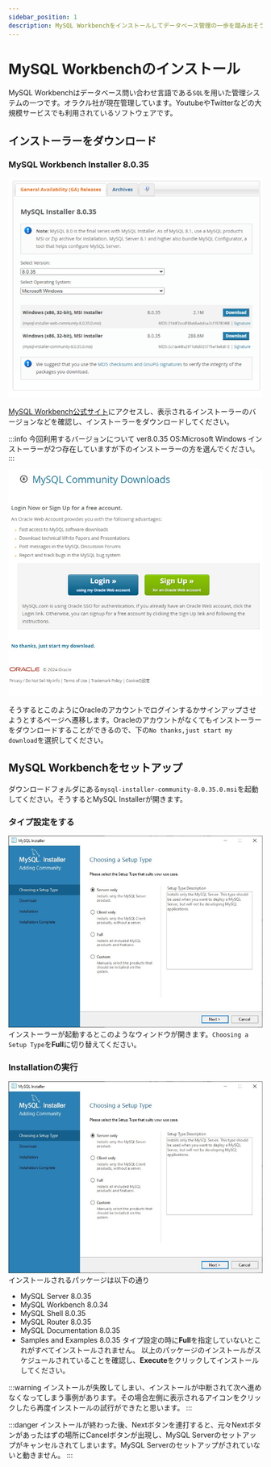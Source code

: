 ```yaml
---
sidebar_position: 1
description: MySQL Workbenchをインストールしてデータベース管理の一歩を踏み出そう
---
```


# MySQL Workbenchのインストール

MySQL Workbenchはデータベース問い合わせ言語である`SQL`を用いた管理システムの一つです。オラクル社が現在管理しています。YoutubeやTwitterなどの大規模サービスでも利用されているソフトウェアです。

## インストーラーをダウンロード

### MySQL Workbench Installer 8.0.35

![MySQL Workbenchインストーラーダウンロードサイト](./images/11.png)

[MySQL Workbench公式サイト](https://dev.mysql.com/downloads/windows/installer/8.0.html)にアクセスし、表示されるインストーラーのバージョンなどを確認し、インストーラーをダウンロードしてください。

:::info 今回利用するバージョンについて
ver8.0.35
OS:Microsoft Windows
インストーラーが2つ存在していますが下のインストーラーの方を選んでください。
:::

![MySQL Workbenchインストーラー Oracle](./images/12.jpg)

そうするとこのようにOracleのアカウントでログインするかサインアップさせようとするページへ遷移します。Oracleのアカウントがなくてもインストーラーをダウンロードすることができるので、下の`No thanks,just start my download`を選択してください。

## MySQL Workbenchをセットアップ
ダウンロードフォルダにある`mysql-installer-community-8.0.35.0.msi`を起動してください。そうするとMySQL Installerが開きます。

### タイプ設定をする
![MySQL Workbenchインストーラー open](./images/13.jpg)
インストーラーが起動するとこのようなウィンドウが開きます。`Choosing a Setup Type`を**Full**に切り替えてください。

### Installationの実行
![MySQL Workbenchインストーラー Installation](./images/13.jpg)
インストールされるパッケージは以下の通り
- MySQL Server 8.0.35
- MySQL Workbench 8.0.34
- MySQL Shell 8.0.35
- MySQL Router 8.0.35
- MySQL Documentation 8.0.35
- Samples and Examples 8.0.35
タイプ設定の時に**Full**を指定していないとこれがすべてインストールされません。
以上のパッケージのインストールがスケジュールされていることを確認し、**Execute**をクリックしてインストールしてください。

:::warning
インストールが失敗してしまい、インストールが中断されて次へ進めなくなってしまう事例があります。その場合左側に表示されるアイコンをクリックしたら再度インストールの試行ができたと思います。
:::

:::danger
インストールが終わった後、Nextボタンを連打すると、元々Nextボタンがあったはずの場所にCancelボタンが出現し、MySQL Serverのセットアップがキャンセルされてしまいます。MySQL Serverのセットアップがされていないと動きません。
:::

